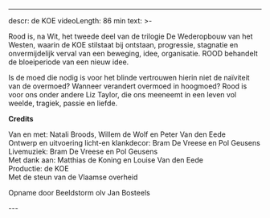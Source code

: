 
---
descr: de KOE
videoLength: 86 min
text: >-
  <p>Rood is, na Wit, het tweede deel van de trilogie De Wederopbouw van het Westen, waarin de KOE stilstaat bij ontstaan, progressie, stagnatie en onvermijdelijk verval van een beweging, idee, organisatie. ROOD behandelt de bloeiperiode van een nieuw idee.</p><p>Is de moed die nodig is voor het blinde vertrouwen hierin niet de naïviteit van de overmoed? Wanneer verandert overmoed in hoogmoed? Rood is voor ons onder andere Liz Taylor, die ons meeneemt in een leven vol weelde, tragiek, passie en liefde.<br></p><p><strong>Credits</strong></p><p>Van en met: Natali Broods, Willem de Wolf en Peter Van den Eede<br>Ontwerp en uitvoering licht-en klankdecor: Bram De Vreese en Pol Geusens<br>Livemuziek: Bram De Vreese en Pol Geusens<br>Met dank aan: Matthias de Koning en Louise Van den Eede<br>Productie: de KOE<br>Met de steun van de Vlaamse overheid<br></p><p>Opname door Beeldstorm olv Jan Bosteels</p>
---
